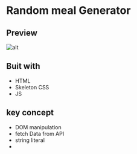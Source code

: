 # Random meal Generator 


## Preview 

![alt]() 


## Buit with 

- HTML 
- Skeleton CSS 
- JS 

## key concept 

- DOM manipulation 
- fetch Data from API
- string literal
- 